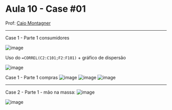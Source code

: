# Aula 10 - Case #01

Prof: [Caio Montagner](https://www.linkedin.com/in/caiomontagner/)

_____________________________
Case 1 - Parte 1 consumidores

![image](https://github.com/gvms23/pos-graduacao-bi-analytics/assets/24459642/dfadc79c-0af5-4e8c-b35e-de60cb6348f8)

Uso do `=CORREL(C2:C101;F2:F101)` + gráfico de dispersão

![image](https://github.com/gvms23/pos-graduacao-bi-analytics/assets/24459642/1612ba01-b15b-4363-92c7-4656bf5c807d)


Case 1 - Parte 1 compras
![image](https://github.com/gvms23/pos-graduacao-bi-analytics/assets/24459642/3f761592-9978-49a2-8aed-0c4e44a94fa1)
![image](https://github.com/gvms23/pos-graduacao-bi-analytics/assets/24459642/7e9ac9e5-f06e-4a10-8d5c-13298ca5bf62)
![image](https://github.com/gvms23/pos-graduacao-bi-analytics/assets/24459642/8489eb7b-f3f7-4f4a-b4c6-fe1d0b57b3be)

______________________________

Case 2 - Parte 1 - mão na massa:
![image](https://github.com/gvms23/pos-graduacao-bi-analytics/assets/24459642/bbea3f5f-5cf5-4004-b895-eaa5ab862f6d)

![image](https://github.com/gvms23/pos-graduacao-bi-analytics/assets/24459642/c44d2821-7da0-40bf-9fd4-6b60e6d436b0)
